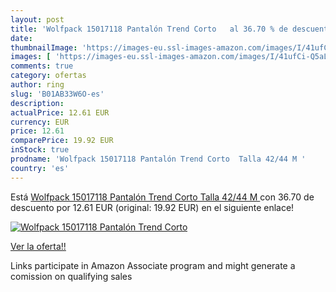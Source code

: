```yaml
---
layout: post
title: 'Wolfpack 15017118 Pantalón Trend Corto   al 36.70 % de descuento'
date: 
thumbnailImage: 'https://images-eu.ssl-images-amazon.com/images/I/41ufCi-Q5aL._SL200_.jpg'
images: [ 'https://images-eu.ssl-images-amazon.com/images/I/41ufCi-Q5aL._SL200_.jpg' ]
comments: true
category: ofertas
author: ring
slug: 'B01AB33W6O-es'
description:
actualPrice: 12.61 EUR
currency: EUR
price: 12.61
comparePrice: 19.92 EUR
inStock: true
prodname: 'Wolfpack 15017118 Pantalón Trend Corto  Talla 42/44 M '
country: 'es'
---
```


Está [Wolfpack 15017118 Pantalón Trend Corto  Talla 42/44 M ](https://www.amazon.es/dp/B01AB33W6O/?tag=tolees-21) con 36.70 de descuento por 12.61 EUR (original: 19.92 EUR) en el siguiente enlace!

[![Wolfpack 15017118 Pantalón Trend Corto  ](https://images-eu.ssl-images-amazon.com/images/I/41ufCi-Q5aL._SL200_.jpg)](https://www.amazon.es/dp/B01AB33W6O/?tag=tolees-21)

[Ver la oferta!!](https://www.amazon.es/dp/B01AB33W6O/?tag=tolees-21)

Links participate in Amazon Associate program and might generate a comission on qualifying sales


